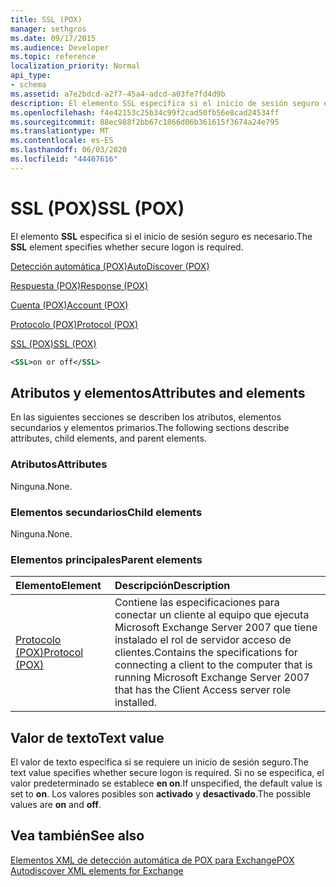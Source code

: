 ```yaml
---
title: SSL (POX)
manager: sethgros
ms.date: 09/17/2015
ms.audience: Developer
ms.topic: reference
localization_priority: Normal
api_type:
- schema
ms.assetid: a7e2bdcd-a2f7-45a4-adcd-a03fe7fd4d9b
description: El elemento SSL especifica si el inicio de sesión seguro es necesario.
ms.openlocfilehash: f4e42153c25b34c99f2cad50fb56e8cad24534ff
ms.sourcegitcommit: 88ec988f2bb67c1866d06b361615f3674a24e795
ms.translationtype: MT
ms.contentlocale: es-ES
ms.lasthandoff: 06/03/2020
ms.locfileid: "44467616"
---
```

# <a name="ssl-pox"></a><span data-ttu-id="d8c49-103">SSL (POX)</span><span class="sxs-lookup"><span data-stu-id="d8c49-103">SSL (POX)</span></span>

<span data-ttu-id="d8c49-104">El elemento **SSL** especifica si el inicio de sesión seguro es necesario.</span><span class="sxs-lookup"><span data-stu-id="d8c49-104">The **SSL** element specifies whether secure logon is required.</span></span> 
  
[<span data-ttu-id="d8c49-105">Detección automática (POX)</span><span class="sxs-lookup"><span data-stu-id="d8c49-105">AutoDiscover (POX)</span></span>](autodiscover-pox.md)
  
[<span data-ttu-id="d8c49-106">Respuesta (POX)</span><span class="sxs-lookup"><span data-stu-id="d8c49-106">Response (POX)</span></span>](response-pox.md)
  
[<span data-ttu-id="d8c49-107">Cuenta (POX)</span><span class="sxs-lookup"><span data-stu-id="d8c49-107">Account (POX)</span></span>](account-pox.md)
  
[<span data-ttu-id="d8c49-108">Protocolo (POX)</span><span class="sxs-lookup"><span data-stu-id="d8c49-108">Protocol (POX)</span></span>](protocol-pox.md)
  
[<span data-ttu-id="d8c49-109">SSL (POX)</span><span class="sxs-lookup"><span data-stu-id="d8c49-109">SSL (POX)</span></span>](ssl-pox.md)
  
```xml
<SSL>on or off</SSL>
```

## <a name="attributes-and-elements"></a><span data-ttu-id="d8c49-110">Atributos y elementos</span><span class="sxs-lookup"><span data-stu-id="d8c49-110">Attributes and elements</span></span>

<span data-ttu-id="d8c49-111">En las siguientes secciones se describen los atributos, elementos secundarios y elementos primarios.</span><span class="sxs-lookup"><span data-stu-id="d8c49-111">The following sections describe attributes, child elements, and parent elements.</span></span>
  
### <a name="attributes"></a><span data-ttu-id="d8c49-112">Atributos</span><span class="sxs-lookup"><span data-stu-id="d8c49-112">Attributes</span></span>

<span data-ttu-id="d8c49-113">Ninguna.</span><span class="sxs-lookup"><span data-stu-id="d8c49-113">None.</span></span>
  
### <a name="child-elements"></a><span data-ttu-id="d8c49-114">Elementos secundarios</span><span class="sxs-lookup"><span data-stu-id="d8c49-114">Child elements</span></span>

<span data-ttu-id="d8c49-115">Ninguna.</span><span class="sxs-lookup"><span data-stu-id="d8c49-115">None.</span></span>
  
### <a name="parent-elements"></a><span data-ttu-id="d8c49-116">Elementos principales</span><span class="sxs-lookup"><span data-stu-id="d8c49-116">Parent elements</span></span>

|<span data-ttu-id="d8c49-117">**Elemento**</span><span class="sxs-lookup"><span data-stu-id="d8c49-117">**Element**</span></span>|<span data-ttu-id="d8c49-118">**Descripción**</span><span class="sxs-lookup"><span data-stu-id="d8c49-118">**Description**</span></span>|
|:-----|:-----|
|[<span data-ttu-id="d8c49-119">Protocolo (POX)</span><span class="sxs-lookup"><span data-stu-id="d8c49-119">Protocol (POX)</span></span>](protocol-pox.md) <br/> |<span data-ttu-id="d8c49-120">Contiene las especificaciones para conectar un cliente al equipo que ejecuta Microsoft Exchange Server 2007 que tiene instalado el rol de servidor acceso de clientes.</span><span class="sxs-lookup"><span data-stu-id="d8c49-120">Contains the specifications for connecting a client to the computer that is running Microsoft Exchange Server 2007 that has the Client Access server role installed.</span></span>  <br/> |
   
## <a name="text-value"></a><span data-ttu-id="d8c49-121">Valor de texto</span><span class="sxs-lookup"><span data-stu-id="d8c49-121">Text value</span></span>

<span data-ttu-id="d8c49-122">El valor de texto especifica si se requiere un inicio de sesión seguro.</span><span class="sxs-lookup"><span data-stu-id="d8c49-122">The text value specifies whether secure logon is required.</span></span> <span data-ttu-id="d8c49-123">Si no se especifica, el valor predeterminado se establece **en on**.</span><span class="sxs-lookup"><span data-stu-id="d8c49-123">If unspecified, the default value is set to **on**.</span></span> <span data-ttu-id="d8c49-124">Los valores posibles son **activado** y **desactivado**.</span><span class="sxs-lookup"><span data-stu-id="d8c49-124">The possible values are **on** and **off**.</span></span>
  
## <a name="see-also"></a><span data-ttu-id="d8c49-125">Vea también</span><span class="sxs-lookup"><span data-stu-id="d8c49-125">See also</span></span>



[<span data-ttu-id="d8c49-126">Elementos XML de detección automática de POX para Exchange</span><span class="sxs-lookup"><span data-stu-id="d8c49-126">POX Autodiscover XML elements for Exchange</span></span>](pox-autodiscover-xml-elements-for-exchange.md)

